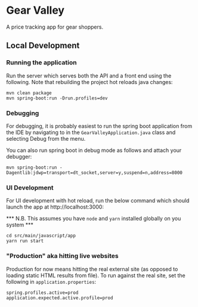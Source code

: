 # Gear Valley
A price tracking app for gear shoppers.

## Local Development

### Running the application
Run the server which serves both the API and a front end using the following. Note that rebuilding the project hot reloads java changes:
```shell script
mvn clean package
mvn spring-boot:run -Drun.profiles=dev
```

### Debugging
For debugging, it is probably easiest to run the spring boot application from the IDE by navigating to in the ``GearValleyApplication.java`` class and selecting Debug from the menu.

You can also run spring boot in debug mode as follows and attach your debugger:
```shell script
mvn spring-boot:run -Dagentlib:jdwp=transport=dt_socket,server=y,suspend=n,address=8000
``` 

### UI Development
For UI development with hot reload, run the below command which should launch the app at http://localhost:3000:

*** N.B. This assumes you have `node` and `yarn` installed globally on you system ***

```shell script
cd src/main/javascript/app
yarn run start
```             

### "Production" aka hitting live websites
Production for now means hitting the real external site (as opposed to loading static HTML results from file). To run against the real site, set the following in ``application.properties``:
```shell script 
spring.profiles.active=prod
application.expected.active.profile=prod
```

